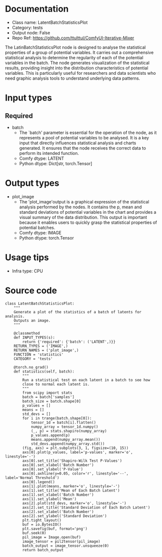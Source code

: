 # Documentation
- Class name: LatentBatchStatisticsPlot
- Category: tests
- Output node: False
- Repo Ref: https://github.com/ttulttul/ComfyUI-Iterative-Mixer

The LatinBatchStatisticsPlot node is designed to analyse the statistical properties of a group of potential variables. It carries out a comprehensive statistical analysis to determine the regularity of each of the potential variables in the batch. The node generates visualization of the statistical results, providing insight into the distribution characteristics of potential variables. This is particularly useful for researchers and data scientists who need graphic analysis tools to understand underlying data patterns.

# Input types
## Required
- batch
    - The `batch' parameter is essential for the operation of the node, as it represents a pool of potential variables to be analysed. It is a key input that directly influences statistical analysis and charts generated. It ensures that the node receives the correct data to perform its intended function.
    - Comfy dtype: LATENT
    - Python dtype: Dict[str, torch.Tensor]

# Output types
- plot_image
    - The 'plot_image'output is a graphical expression of the statistical analysis performed by the nodes. It contains the p, mean and standard deviations of potential variables in the chart and provides a visual summary of the data distribution. This output is important because it enables users to quickly grasp the statistical properties of potential batches.
    - Comfy dtype: IMAGE
    - Python dtype: torch.Tensor

# Usage tips
- Infra type: CPU

# Source code
```
class LatentBatchStatisticsPlot:
    """
    Generate a plot of the statistics of a batch of latents for analysis.
    Outputs an image.
    """

    @classmethod
    def INPUT_TYPES(s):
        return {'required': {'batch': ('LATENT',)}}
    RETURN_TYPES = ('IMAGE',)
    RETURN_NAMES = ('plot_image',)
    FUNCTION = 'statistics'
    CATEGORY = 'tests'

    @torch.no_grad()
    def statistics(self, batch):
        """
        Run a statistical test on each latent in a batch to see how
        close to normal each latent is.
        """
        from scipy import stats
        batch = batch['samples']
        batch_size = batch.shape[0]
        p_values = []
        means = []
        std_devs = []
        for i in trange(batch.shape[0]):
            tensor_1d = batch[i].flatten()
            numpy_array = tensor_1d.numpy()
            (_, p) = stats.shapiro(numpy_array)
            p_values.append(p)
            means.append(numpy_array.mean())
            std_devs.append(numpy_array.std())
        (fig, axs) = plt.subplots(3, 1, figsize=(10, 15))
        axs[0].plot(p_values, label='p-values', marker='o', linestyle='-')
        axs[0].set_title('Shapiro-Wilk Test P-Values')
        axs[0].set_xlabel('Batch Number')
        axs[0].set_ylabel('P-Value')
        axs[0].axhline(y=0.05, color='r', linestyle='--', label='Normal Threshold')
        axs[0].legend()
        axs[1].plot(means, marker='o', linestyle='-')
        axs[1].set_title('Mean of Each Batch Latent')
        axs[1].set_xlabel('Batch Number')
        axs[1].set_ylabel('Mean')
        axs[2].plot(std_devs, marker='o', linestyle='-')
        axs[2].set_title('Standard Deviation of Each Batch Latent')
        axs[2].set_xlabel('Batch Number')
        axs[2].set_ylabel('Standard Deviation')
        plt.tight_layout()
        buf = io.BytesIO()
        plt.savefig(buf, format='png')
        buf.seek(0)
        pil_image = Image.open(buf)
        image_tensor = pil2tensor(pil_image)
        batch_output = image_tensor.unsqueeze(0)
        return batch_output
```